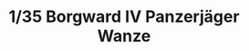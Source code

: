 ---
layout: product
title: "1/35 Borgward IV Panzerjäger Wanze"
price: "2800" 
desc: "Maketa"
img_path: "/assets/img/DW35008.jpg"
brand: "Das Werk"
available: true
special_offer: false
new: false
soon: true
cat: "010000"
subcat: "011100"
subsubcat: "0N/A"
sifra: "DW35008"
popular: false
---